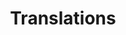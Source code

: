 ---
layout: posts_by_category
categories: translations
title: Translations
permalink: /category/translations
---